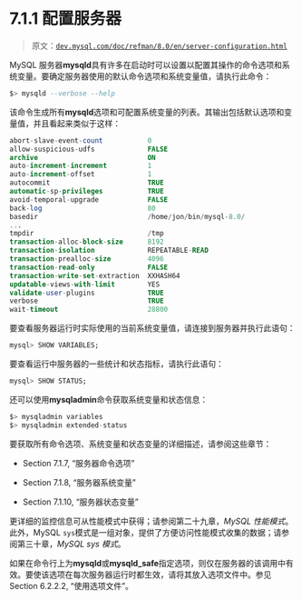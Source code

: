 # 7.1.1 配置服务器

> 原文：[`dev.mysql.com/doc/refman/8.0/en/server-configuration.html`](https://dev.mysql.com/doc/refman/8.0/en/server-configuration.html)

MySQL 服务器**mysqld**具有许多在启动时可以设置以配置其操作的命令选项和系统变量。要确定服务器使用的默认命令选项和系统变量值，请执行此命令：

```sql
$> mysqld --verbose --help
```

该命令生成所有**mysqld**选项和可配置系统变量的列表。其输出包括默认选项和变量值，并且看起来类似于这样：

```sql
abort-slave-event-count           0
allow-suspicious-udfs             FALSE
archive                           ON
auto-increment-increment          1
auto-increment-offset             1
autocommit                        TRUE
automatic-sp-privileges           TRUE
avoid-temporal-upgrade            FALSE
back-log                          80
basedir                           /home/jon/bin/mysql-8.0/
...
tmpdir                            /tmp
transaction-alloc-block-size      8192
transaction-isolation             REPEATABLE-READ
transaction-prealloc-size         4096
transaction-read-only             FALSE
transaction-write-set-extraction  XXHASH64
updatable-views-with-limit        YES
validate-user-plugins             TRUE
verbose                           TRUE
wait-timeout                      28800
```

要查看服务器运行时实际使用的当前系统变量值，请连接到服务器并执行此语句：

```sql
mysql> SHOW VARIABLES;
```

要查看运行中服务器的一些统计和状态指标，请执行此语句：

```sql
mysql> SHOW STATUS;
```

还可以使用**mysqladmin**命令获取系统变量和状态信息：

```sql
$> mysqladmin variables
$> mysqladmin extended-status
```

要获取所有命令选项、系统变量和状态变量的详细描述，请参阅这些章节：

+   Section 7.1.7, “服务器命令选项”

+   Section 7.1.8, “服务器系统变量”

+   Section 7.1.10, “服务器状态变量”

更详细的监控信息可从性能模式中获得；请参阅第二十九章，*MySQL 性能模式*。此外，MySQL `sys`模式是一组对象，提供了方便访问性能模式收集的数据；请参阅第三十章，*MySQL sys 模式*。

如果在命令行上为**mysqld**或**mysqld_safe**指定选项，则仅在服务器的该调用中有效。要使该选项在每次服务器运行时都生效，请将其放入选项文件中。参见 Section 6.2.2.2, “使用选项文件”。
